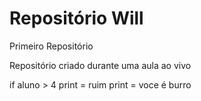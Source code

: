 # Repositório Will
 Primeiro Repositório

Repositório criado durante uma aula ao vivo

if aluno > 4
print = ruim
print = voce é burro

